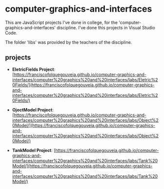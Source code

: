 # computer-graphics-and-interfaces

This are JavaScript projects I've done in college, for the 'computer-graphics-and-interfaces' discipline. I've done this projects in Visual Studio Code.

The folder 'libs' was provided by the teachers of the discipline.

## projects

- **EletricFields Project**: [https://franciscofolquegouveia.github.io/computer-graphics-and-interfaces/computer%20graphics%20and%20interfaces/labs/Eletric%20Fields/](https://franciscofolquegouveia.github.io/computer-graphics-and-interfaces/computer%20graphics%20and%20interfaces/labs/Eletric%20Fields/)

- **OjectModel Project**: [https://franciscofolquegouveia.github.io/computer-graphics-and-interfaces/computer%20graphics%20and%20interfaces/labs/Object%20Model/](https://franciscofolquegouveia.github.io/computer-graphics-and-interfaces/computer%20graphics%20and%20interfaces/labs/Object%20Model/)

- **TankModel Project**: [https://franciscofolquegouveia.github.io/computer-graphics-and-interfaces/computer%20graphics%20and%20interfaces/labs/Tank%20Model/](https://franciscofolquegouveia.github.io/computer-graphics-and-interfaces/computer%20graphics%20and%20interfaces/labs/Tank%20Model/)
